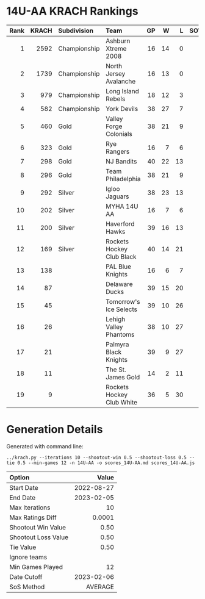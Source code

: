 # 14U-AA KRACH Rankings
Rank|KRACH|Subdivision|Team|GP|W|L|SOW|SOL|T|SoS
---:|---:|:---|:---|---:|---:|---:|---:|---:|---:|---:
1|2592|Championship|Ashburn Xtreme 2008|16|14|0|2|0|0|505
2|1739|Championship|North Jersey Avalanche|16|13|0|1|2|0|432
3|979|Championship|Long Island Rebels|18|12|3|0|3|0|514
4|582|Championship|York Devils|38|27|7|3|1|0|325
5|460|Gold|Valley Forge Colonials|38|21|9|5|3|0|498
6|323|Gold|Rye Rangers|16|7|6|2|1|0|578
7|298|Gold|NJ Bandits|40|22|13|3|2|0|388
8|296|Gold|Team Philadelphia|38|21|9|2|6|0|330
9|292|Silver|Igloo Jaguars|38|23|13|2|0|0|301
10|202|Silver|MYHA 14U AA|16|7|6|1|2|0|246
11|200|Silver|Haverford Hawks|39|16|13|5|5|0|347
12|169|Silver|Rockets Hockey Club Black|40|14|21|3|2|0|440
13|138||PAL Blue Knights|16|6|7|1|2|0|272
14|87||Delaware Ducks|39|15|20|2|2|0|256
15|45||Tomorrow's Ice Selects|39|10|26|2|1|0|346
16|26||Lehigh Valley Phantoms|38|10|27|1|0|0|196
17|21||Palmyra Black Knights|39|9|27|0|3|0|225
18|11||The St. James Gold|14|2|11|1|0|0|131
19|9||Rockets Hockey Club White|36|5|30|0|1|0|286
# Generation Details

Generated with command line:
```
../krach.py --iterations 10 --shootout-win 0.5 --shootout-loss 0.5 --tie 0.5 --min-games 12 -n 14U-AA -o scores_14U-AA.md scores_14U-AA.js
```

| Option | Value |
| :----- | ----: |
| Start Date | 2022-08-27 |
| End Date | 2023-02-05 |
| Max Iterations | 10 |
| Max Ratings Diff | 0.0001 |
| Shootout Win Value | 0.50 |
| Shootout Loss Value | 0.50 |
| Tie Value | 0.50 |
| Ignore teams |  |
| Min Games Played | 12 |
| Date Cutoff | 2023-02-06 |
| SoS Method | AVERAGE |

